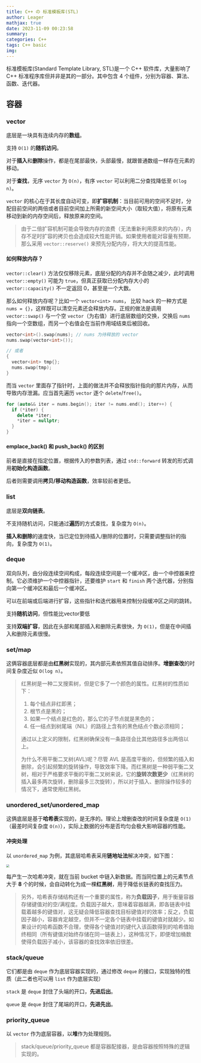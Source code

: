 ```yaml
---
title: C++ の 标准模板库(STL)
author: Leager
mathjax: true
date: 2023-11-09 00:23:58
summary:
categories: C++
tags: C++ basic
img:
---
```


标准模板库(Standard Template Library, STL)是一个 C++ 软件库，大量影响了 C++ 标准程序库但并非是其的一部分。其中包含 4 个组件，分别为容器、算法、函数、迭代器。

<!--more-->

## 容器

### vector

底层是一块具有连续内存的**数组**。

支持 `O(1)` 的**随机访问**。

对于**插入**和**删除**操作，都是在尾部最快，头部最慢，就跟普通数组一样存在元素的移动。

对于**查找**，无序 `vector` 为 `O(n)`，有序 `vector` 可以利用二分查找降低至 `O(log n)`。 

`vector` 的核心在于其长度自动可变，即**扩容机制**：当目前可用的空间不足时，分配目前空间的两倍或者目前空间加上所需的新空间大小（取较大值），将原有元素移动到新的内存空间后，释放原来的空间。

> 由于二倍扩容机制可能会导致内存的浪费（无法重新利用原来的内存），内存不足时扩容的拷贝也会造成较大性能开销。如果使用者能对容量有预期，那么采用 `vector::reserve()` 来预先分配内存，将大大的提高性能。

#### 如何释放内存？

`vector::clear()` 方法仅仅移除元素，底层分配的内存并不会随之减少，此时调用 `vector::empty()` 可能为 `true`，但真正获取已分配内存大小的 `vector::capacity()` 不一定返回 0，甚至是一个大数。

那么如何释放内存呢？比如一个 `vector<int> nums`， 比较 hack 的一种方式是 `nums = {}`，这样既可以清空元素还会释放内存。正规的做法是调用 `vector::swap()` 与一个空 `vector`（为右值）进行底层数组的交换，交换后 `nums` 指向一个空数组，而另一个右值会在当前作用域结束后被回收。

```C++
vector<int>().swap(nums); // nums 为待释放的 vector
nums.swap(vector<int>());

// 或者
{
  vector<int> tmp{};
  nums.swap(tmp);
}
```

而当 `vector` 里面存了指针时，上面的做法并不会释放指针指向的那片内存，从而导致内存泄漏。应当首先遍历 `vector` 逐个 `delete`/`free()`。

```C++
for (auto&& iter = nums.begin(); iter != nums.end(); iter++) {
  if (*iter) {
    delete *iter;
    *iter = nullptr;
  }
}
```

#### emplace_back() 和 push_back() 的区别

前者是直接在指定位置，根据传入的参数列表，通过 `std::forward` 转发的形式调用**初始化构造函数**。

后者则需要调用**拷贝/移动构造函数**，效率较前者更低。

### list

底层是**双向链表**。

不支持随机访问，只能通过**遍历**的方式查找，复杂度为 `O(n)`。

**插入和删除**的速度快，当已定位到待插入/删除的位置时，只需要调整指针的指向，复杂度为 `O(1)`。

### deque

双向队列，由分段连续空间构成，每段连续空间是一个缓冲区，由一个中控器来控制。它必须维护一个中控器指针，还要维护 `start` 和 `finish` 两个迭代器，分别指向第一个缓冲区和最后一个缓冲区。

可以在前端或后端进行扩容，这些指针和迭代器用来控制分段缓冲区之间的跳转。

支持**随机访问**，但性能比vector要低

支持**双端扩容**，因此在头部和尾部插入和删除元素很快，为 `O(1)`，但是在中间插入和删除元素很慢。

### set/map

这俩容器底层都是由**红黑树**实现的，其内部元素依照其值自动排序。**增删查改**的时间复杂度近似 `O(log n)`。

> 红黑树是一种二叉搜索树，但是它多了一个颜色的属性。红黑树的性质如下：
> 
> 1. 每个结点非红即黑；
> 2. 根节点是黑的；
> 3. 如果一个结点是红色的，那么它的子节点就是黑色的；
> 4. 任一结点到树尾端（NIL）的路径上含有的黑色结点个数必须相同；
> 
> 通过以上定义的限制，红黑树确保没有一条路径会比其他路径多出两倍以上。
> 
> 为什么不用平衡二叉树(AVL)呢？尽管 AVL 是高度平衡的，但频繁的插入和删除，会引起频繁的旋转操作，导致效率下降。而红黑树是一种弱平衡二叉树，相对于严格要求平衡的平衡二叉树来说，它的**旋转次数更少**（红黑树的插入最多两次旋转，删除最多三次旋转），所以对于插入、删除操作较多的情况下，通常使用红黑树。

### unordered_set/unordered_map

这俩底层是基于**哈希表**实现的，是无序的。理论上增删查改的时间复杂度是 `O(1)`（最差时间复杂度 `O(n)`），实际上数据的分布是否均匀会极大影响容器的性能。

#### 冲突处理

以 `unordered_map` 为例，其底层哈希表采用**链地址法**解决冲突，如下图：

<img src="1.png" style="zoom:50%"/>

每产生一次哈希冲突，就在当前 bucket 中链入新数据。而当同位置上的元素节点大于 **8** 个的时候，会自动转化为成一棵**红黑树**，用于降低长链表的查找压力。

> 另外，哈希表存储结构还有一个重要的属性，称为**负载因子**，用于衡量容器存储键值对的空/满程度。负载因子越大，意味着容器越满，即各链表中挂载着越多的键值对，这无疑会降低容器查找目标键值对的效率；反之，负载因子越小，容器肯定越空，但并不一定各个链表中挂载的键值对就越少。如果设计的哈希函数不合理，使得各个键值对的键代入该函数得到的哈希值始终相同（所有键值对始终存储在同一链表上），这种情况下，即便增加桶数使得负载因子减小，该容器的查找效率依旧很差。

### stack/queue

它们都是由 `deque` 作为底层容器实现的，通过修改 `deque` 的接口，实现独特的性质（此二者也可以用 `list` 作为底层实现）

`stack` 是 `deque` 封住了头端的开口，**先进后出**。

`queue` 是 `deque` 封住了尾端的开口，**先进先出**。

### priority_queue

以 `vector` 作为底层容器，以**堆**作为处理规则。

> stack/queue/priority_queue 都是容器配接器，是由容器按照特殊的逻辑实现的。